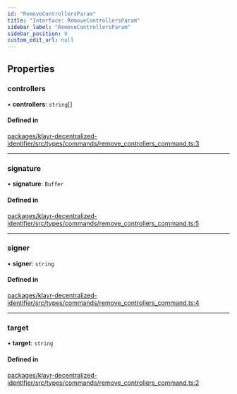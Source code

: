 ```yaml
---
id: "RemoveControllersParam"
title: "Interface: RemoveControllersParam"
sidebar_label: "RemoveControllersParam"
sidebar_position: 0
custom_edit_url: null
---
```


## Properties

### controllers

• **controllers**: `string`[]

#### Defined in

[packages/klayr-decentralized-identifier/src/types/commands/remove_controllers_command.ts:3](https://github.com/aldhosutra/klayr-did/blob/515766d/packages/klayr-decentralized-identifier/src/types/commands/remove_controllers_command.ts#L3)

___

### signature

• **signature**: `Buffer`

#### Defined in

[packages/klayr-decentralized-identifier/src/types/commands/remove_controllers_command.ts:5](https://github.com/aldhosutra/klayr-did/blob/515766d/packages/klayr-decentralized-identifier/src/types/commands/remove_controllers_command.ts#L5)

___

### signer

• **signer**: `string`

#### Defined in

[packages/klayr-decentralized-identifier/src/types/commands/remove_controllers_command.ts:4](https://github.com/aldhosutra/klayr-did/blob/515766d/packages/klayr-decentralized-identifier/src/types/commands/remove_controllers_command.ts#L4)

___

### target

• **target**: `string`

#### Defined in

[packages/klayr-decentralized-identifier/src/types/commands/remove_controllers_command.ts:2](https://github.com/aldhosutra/klayr-did/blob/515766d/packages/klayr-decentralized-identifier/src/types/commands/remove_controllers_command.ts#L2)
